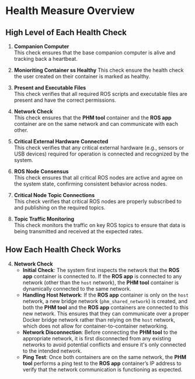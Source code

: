 # Health Measure Overview

## High Level of Each Health Check

1) **Companion Computer**  
   This check ensures that the base companion computer is alive and tracking back a heartbeat. 

2) **Monioriting Container ss Healthy**
   This check ensure the health check the user created on their container is marked as healthy. 

3) **Present and Executable Files**  
   This check verifies that all required ROS scripts and executable files are present and have the correct permissions.

4) **Network Check**  
   This check ensures that the **PHM tool** container and the **ROS app** container are on the same network and can communicate with each other.

5) **Critical External Hardware Connected**  
   This check verifies that any critical external hardware (e.g., sensors or USB devices) required for operation is connected and recognized by the system.

6) **ROS Node Consensus**  
   This check ensures that all critical ROS nodes are active and agree on the system state, confirming consistent behavior across nodes.

7) **Critical Node Topic Connections**  
   This check verifies that critical ROS nodes are properly subscribed to and publishing on the required topics.

8) **Topic Traffic Monitoring**  
   This check monitors the traffic on key ROS topics to ensure that data is being transmitted and received at the expected rates.


## How Each Health Check Works

4) **Network Check**  
   - **Initial Check**: The system first inspects the network that the **ROS app** container is connected to. If the **ROS app** is connected to any network (other than the `host` network), the **PHM tool** container is dynamically connected to the same network.
   - **Handling Host Network**: If the **ROS app** container is only on the `host` network, a new bridge network (`phm_shared_network`) is created, and both the **PHM tool** and the **ROS app** containers are connected to this new network. This ensures that they can communicate over a proper Docker bridge network rather than relying on the `host` network, which does not allow for container-to-container networking.
   - **Network Disconnection**: Before connecting the **PHM tool** to the appropriate network, it is first disconnected from any existing networks to avoid potential conflicts and ensure it's only connected to the intended network.
   - **Ping Test**: Once both containers are on the same network, the **PHM tool** performs a ping test to the **ROS app** container’s IP address to verify that the network communication is functioning as expected.

